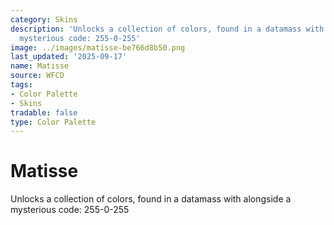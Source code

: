 ```yaml
---
category: Skins
description: 'Unlocks a collection of colors, found in a datamass with alongside a
  mysterious code: 255-0-255'
image: ../images/matisse-be766d8b50.png
last_updated: '2025-09-17'
name: Matisse
source: WFCD
tags:
- Color Palette
- Skins
tradable: false
type: Color Palette
---
```


# Matisse

Unlocks a collection of colors, found in a datamass with alongside a mysterious code: 255-0-255

